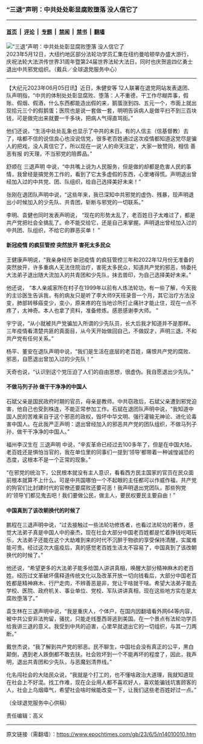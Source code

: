 ### “三退”声明：中共处处彰显腐败堕落 没人信它了

---

#### [首页](../../../..?n14010010) &nbsp;|&nbsp; [评论](../../../../../epoch-comment?n14010010) &nbsp;|&nbsp; [专题](../../../../../epoch-special?n14010010) &nbsp;|&nbsp; [禁闻](../../../../../epoch-news?n14010010) &nbsp;|&nbsp; [禁书](../../../../../books?n14010010) &nbsp;|&nbsp; [翻墙](https://github.com/gfw-breaker/nogfw/blob/master/README.md?n14010010)


<div><img alt="“三退”声明：中共处处彰显腐败堕落 没人信它了" class="attachment-djy_600_400 size-djy_600_400 wp-post-image" src="https://i.epochtimes.com/assets/uploads/2023/06/id14010014-65-600x400.jpeg"/>
<div class="caption">
 2023年5月12日，大纽约地区部分法轮功学员汇集在纽约曼哈顿举办盛大游行，庆祝法轮大法洪传世界31周年暨第24届世界法轮大法日，同时也庆贺逾四亿勇士退出中共邪党组织。（戴兵／全球退党服务中心）
</div></div><hr/><div class="post_content" id="artbody" itemprop="articleBody">
 <!-- article content begin -->
 <p>
  【大纪元2023年06月05日讯】近日，朱健安等 12人联署在退党网站发表退团、队声明指，“中共的体制处处彰显腐败、堕落：人不重德，干工作尽糊弄事，假账、假烟、假酒，什么东西都能造出假的来，鹅蛋涨到四、五元一个，市面上就出现拾元三个的假鹅蛋；医院也是说一套做一套，明明告诉病人是做平扫不到三百块钱，可是做完出来就要一千多块，把病人气得直骂街。”
 </p>
 <p>
  他们还说，“生活中处处乱象也显示了中共的末日。有的人信主（信基督教）去了，啥都不信的说信良心也没说信党，很多老百姓通过这次疫情都知道这党尽是骗人的把戏，没人真信它了，所以现在一说‘人的命天注定’，大家一致赞同，相信
  <ok href="https://www.epochtimes.com/gb/tag/%E5%96%84%E6%81%B6%E6%9C%89%E6%8A%A5.html">
   善恶有报
  </ok>
  的天理，不当邪党的陪葬品。”
 </p>
 <p>
  舒顺在
  <ok href="https://www.epochtimes.com/gb/tag/%E4%B8%89%E9%80%80%E5%A3%B0%E6%98%8E.html">
   三退声明
  </ok>
  中说，“中共嘴上说为人民服务，但是做的却都是危害人民的事情，我曾经是搞党务工作的，看到了它太多虚假的东西，心里堵得慌。声明退出曾经加入过的中共党、团、队组织，给自己选择美好未来！”
 </p>
 <p>
  张刚在退团队声明中说，“这些年来，我已深知中共邪党的虚伪、残暴，现声明退出小时候加入的少先队、共青团，斩断与邪党的一切联系。”
 </p>
 <p>
  李明、袁健也同时发表声明说， “现在的形势太乱了，老百姓日子太难过了，都是共产党把社会全搞乱了。命不能交给它，还是自己来掌握。声明退出曾经加入过的中共团、队组织，不给它的罪恶买单！ ”
 </p>
 <h4>
  <ok href="https://www.epochtimes.com/gb/tag/%E6%96%B0%E5%86%A0%E7%96%AB%E6%83%85.html">
   新冠疫情
  </ok>
  的疯狂管控 突然放开 害死太多民众
 </h4>
 <p>
  王健康声明说，“我亲身经历
  <ok href="https://www.epochtimes.com/gb/tag/%E6%96%B0%E5%86%A0%E7%96%AB%E6%83%85.html">
   新冠疫情
  </ok>
  的疯狂管控三年和2022年12月份无准备的突然放开，许多重病人无法住院治疗，害死太多民众，知道共产党的邪恶，特委托大法弟子退出随大流加入的共青团和少先队，抹去兽印，为自己选择美好未来。”
 </p>
 <p>
  他还说， “本人亲戚家所在村子在1999年以前有人炼法轮功，有一些了解，今天我的主诊医生告诉我，有的病友只是听了李大师9天班录音一个月，其它治疗方法没变，肺部转移癌变少，变小，原来疼的在当地诊所打止痛针才能止住，现在一点不疼了，太神奇。本人也拿了资料，准备修炼。感恩感谢李大师。 ”
 </p>
 <p>
  宇宁说，“从小就被共产党骗加入所谓的少先队员，长大后我才知道并不是那样。三年疫情看清楚共匪的真面目，从今天开始做回自己，不做奴才，声明三退，不和共产党有任何关系。”
 </p>
 <p>
  杨平、董安在退队声明中说，“我们是生活在底层的老百姓，痛恨共产党的腐败、邪恶，自愿退出曾加入过的少先队！”
 </p>
 <p>
  天奇也说，“认识到这个党压迫了人们的自由思想，很虚伪。我自愿退出少先队。”
 </p>
 <h4>
  不做马列子孙 做干干净净的中国人
 </h4>
 <p>
  石斌父亲是国民政府时期的官员，母亲是教师。中共窃政后，石斌父亲遭到邪党迫害，他自己也受到株连，不能正常参加工作。石斌在退团队声明中说，“我知道中国人民的苦难来自于这个邪恶的政权，毁坏中华文明、强行灌输无神论、进化论毒害中国人。在此我严正声明：退出曾经加入的邪恶共产党的团队组织，不做马列子孙，做干干净净的中国人。”
 </p>
 <p>
  福州李汉生在
  <ok href="https://www.epochtimes.com/gb/tag/%E4%B8%89%E9%80%80%E5%A3%B0%E6%98%8E.html">
   三退声明
  </ok>
  中说，“辛亥革命已经过去100多年了，但是在中国大陆，老百姓还是惧怕当官的，我在单位里的同事们一提到‘领导’都带着一种诚惶诚恐的态度，这根本不是一个正常的现象。”
 </p>
 <p>
  “在邪党的统治下，公民根本就没有主人意识，看看西方民主国家的官员在民众面前根本就算不上什么。可是中共国哪怕一个不起眼的主任都可以作威作福，共产党的狗官们比封建时代的官僚还要腐败还要可恶！我声明退出党团队，那些狗党的‘领导’们都见鬼去吧！我们要做公民，做主人，要民权要民主要自由！”
 </p>
 <h4>
  中国真到了该改朝换代的时候了
 </h4>
 <p>
  鹏程在三退声明中说，“过去接触过一些法轮功修炼者，也看过法轮功的著作，感觉大法弟子真是中国人中的豪杰，现在社会大部分中国老百姓都是忙着挣钱吃喝玩乐，大法弟子还能在这个大劫难到来的时代不沉醉于物欲的享受保持清醒，实属难能可贵。经过这次大瘟疫后，真的感觉老百姓生活太不容易了，中国真到了该改朝换代的时候了。”
 </p>
 <p>
  他还说，“希望更多的大法弟子能多给国人讲讲真相，唤醒大部分精神麻木的老百姓。经历过文革破坏儒释道传统文化以及改革开放一切向钱看后，大部分中国老百姓都是精神麻木、行尸走肉，不辨善恶是非，党让干啥就干啥。希望大法弟子能去学校、医院、政府机关、事业单位、党校、军队讲讲真相，现在这些地方实在是太腐败堕落了。”
 </p>
 <p>
  袁生林在三退声明中说，“我是重庆人，个体户，在国内因翻墙看外网64等内容，被中共公安非法拘留，骚扰，只能走线墨西哥逃到美国。在一个景点有法轮功学员给我讲三退的意义。我受到中共的迫害，心里早就退出它的一切组织，与其一刀两断。”
 </p>
 <p>
  戴世杰说，“我了解到共产党的邪恶。民不聊生，中国社会没有真正的公平，黑白颠倒，遇到老人跌倒都不敢去扶。社会败坏到一个不能再坏的程度了，因此，我声明，退出共青团和少先队，与恶魔划清界线。”
 </p>
 <p>
  化名闯社会的大陆民众说，“我就是个打工的，也不懂啥政治大道理，我就知道现在社会上不好混。找工作难，现在企业用人都不喜欢好人，喜欢能骗钱坑害顾客的人，社会上乌烟瘴气，希望社会啥时候能改变一下，让我们这些老百姓好过一点。”
 </p>
 <p>
  （全球退党服务中心供稿）
 </p>
 <p>
  责任编辑：高义
 </p>
 <!-- article content end -->
 <div id="below_article_ad">
 </div>
</div>


---

原文链接（需翻墙）：https://www.epochtimes.com/gb/23/6/5/n14010010.htm